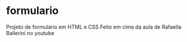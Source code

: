 # formulario
Projeto de formulário em HTML e CSS
Feito em cima da aula de Rafaella Ballerini no youtube

